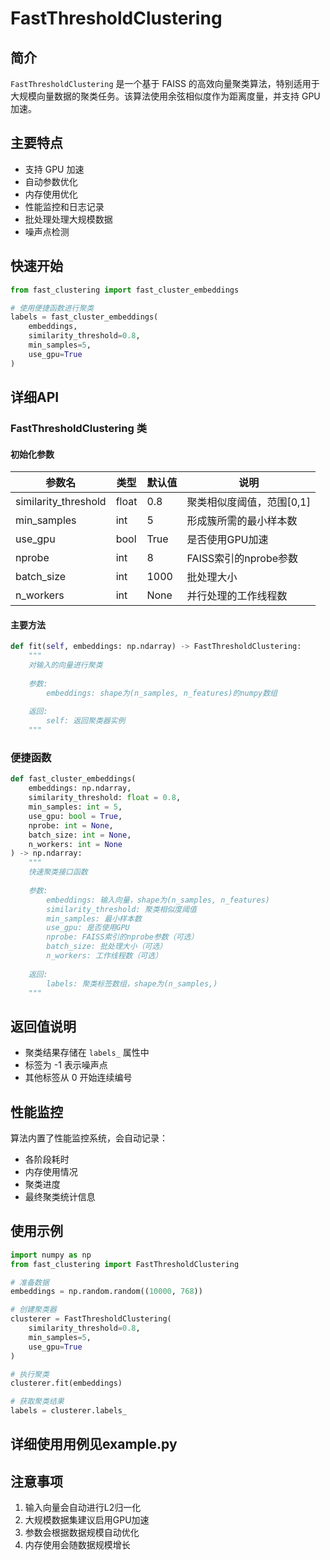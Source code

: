 # FastThresholdClustering


## 简介
`FastThresholdClustering` 是一个基于 FAISS 的高效向量聚类算法，特别适用于大规模向量数据的聚类任务。该算法使用余弦相似度作为距离度量，并支持 GPU 加速。

## 主要特点
- 支持 GPU 加速
- 自动参数优化
- 内存使用优化
- 性能监控和日志记录
- 批处理处理大规模数据
- 噪声点检测

## 快速开始

```python
from fast_clustering import fast_cluster_embeddings

# 使用便捷函数进行聚类
labels = fast_cluster_embeddings(
    embeddings,
    similarity_threshold=0.8,
    min_samples=5,
    use_gpu=True
)
```

## 详细API

### FastThresholdClustering 类

#### 初始化参数

| 参数名 | 类型 | 默认值 | 说明 |
|--------|------|--------|------|
| similarity_threshold | float | 0.8 | 聚类相似度阈值，范围[0,1] |
| min_samples | int | 5 | 形成簇所需的最小样本数 |
| use_gpu | bool | True | 是否使用GPU加速 |
| nprobe | int | 8 | FAISS索引的nprobe参数 |
| batch_size | int | 1000 | 批处理大小 |
| n_workers | int | None | 并行处理的工作线程数 |

#### 主要方法

```python
def fit(self, embeddings: np.ndarray) -> FastThresholdClustering:
    """
    对输入的向量进行聚类
    
    参数:
        embeddings: shape为(n_samples, n_features)的numpy数组
        
    返回:
        self: 返回聚类器实例
    """
```

### 便捷函数

```python
def fast_cluster_embeddings(
    embeddings: np.ndarray,
    similarity_threshold: float = 0.8,
    min_samples: int = 5,
    use_gpu: bool = True,
    nprobe: int = None,
    batch_size: int = None,
    n_workers: int = None
) -> np.ndarray:
    """
    快速聚类接口函数
    
    参数:
        embeddings: 输入向量，shape为(n_samples, n_features)
        similarity_threshold: 聚类相似度阈值
        min_samples: 最小样本数
        use_gpu: 是否使用GPU
        nprobe: FAISS索引的nprobe参数（可选）
        batch_size: 批处理大小（可选）
        n_workers: 工作线程数（可选）
    
    返回:
        labels: 聚类标签数组，shape为(n_samples,)
    """
```

## 返回值说明
- 聚类结果存储在 `labels_` 属性中
- 标签为 -1 表示噪声点
- 其他标签从 0 开始连续编号

## 性能监控
算法内置了性能监控系统，会自动记录：
- 各阶段耗时
- 内存使用情况
- 聚类进度
- 最终聚类统计信息

## 使用示例

```python
import numpy as np
from fast_clustering import FastThresholdClustering

# 准备数据
embeddings = np.random.random((10000, 768))

# 创建聚类器
clusterer = FastThresholdClustering(
    similarity_threshold=0.8,
    min_samples=5,
    use_gpu=True
)

# 执行聚类
clusterer.fit(embeddings)

# 获取聚类结果
labels = clusterer.labels_
```

## 详细使用用例见**example.py**

## 注意事项
1. 输入向量会自动进行L2归一化
2. 大规模数据集建议启用GPU加速
3. 参数会根据数据规模自动优化
4. 内存使用会随数据规模增长
